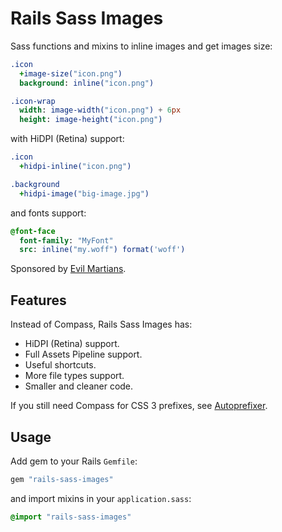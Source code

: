 # Rails Sass Images

Sass functions and mixins to inline images and get images size:

```sass
.icon
  +image-size("icon.png")
  background: inline("icon.png")

.icon-wrap
  width: image-width("icon.png") + 6px
  height: image-height("icon.png")
```

with HiDPI (Retina) support:

```sass
.icon
  +hidpi-inline("icon.png")

.background
  +hidpi-image("big-image.jpg")
```

and fonts support:

```sass
@font-face
  font-family: "MyFont"
  src: inline("my.woff") format('woff')
```

Sponsored by [Evil Martians](http://evilmartians.com/).

## Features

Instead of Compass, Rails Sass Images has:

* HiDPI (Retina) support.
* Full Assets Pipeline support.
* Useful shortcuts.
* More file types support.
* Smaller and cleaner code.

If you still need Compass for CSS 3 prefixes,
see [Autoprefixer](https://github.com/ai/autoprefixer).

## Usage

Add gem to your Rails `Gemfile`:

```ruby
gem "rails-sass-images"
```

and import mixins in your `application.sass`:

```sass
@import "rails-sass-images"
```
